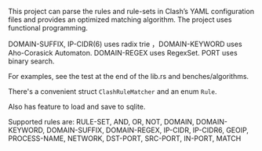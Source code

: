 This project can parse the rules and rule-sets in Clash’s YAML configuration files and provides an optimized matching algorithm.
The project uses functional programming.

DOMAIN-SUFFIX, IP-CIDR(6) uses radix trie ，DOMAIN-KEYWORD uses Aho-Corasick Automaton.
DOMAIN-REGEX uses RegexSet. PORT uses binary search.

For examples, see the test at the end of the lib.rs and benches/algorithms.

There's a convenient struct `ClashRuleMatcher` and an enum `Rule`.

Also has feature to load and save to sqlite.

Supported rules are:
RULE-SET, AND, OR, NOT, DOMAIN, DOMAIN-KEYWORD, DOMAIN-SUFFIX, DOMAIN-REGEX,
IP-CIDR, IP-CIDR6, GEOIP, PROCESS-NAME, NETWORK, DST-PORT, SRC-PORT, IN-PORT, MATCH
